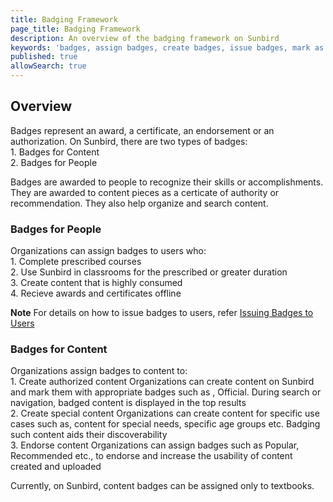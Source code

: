 ```yaml
---
title: Badging Framework 
page_title: Badging Framework
description: An overview of the badging framework on Sunbird
keywords: 'badges, assign badges, create badges, issue badges, mark as recommneded, mark as popular, mark as official'
published: true
allowSearch: true
---
```


## Overview

Badges represent an award, a certificate, an endorsement or an authorization. On Sunbird, there are two types of badges: <br>1. Badges for Content <br>2. Badges for People

Badges are awarded to people to recognize their skills or accomplishments. They are awarded to content pieces as a certicate of authority or recommendation. They also help organize and search content.  

### Badges for People

Organizations can assign badges to users who:
<br>1. Complete prescribed courses <br>2. Use Sunbird in classrooms for the prescribed or greater duration <br>3. Create content that is highly consumed <br>4. Recieve awards and certificates offline

**Note** For details on how to issue badges to users, refer [Issuing Badges to Users](features-documentation/badging_framework/badges_users/#Issuing-Badges-to-Users)

### Badges for Content
Organizations assign badges to content to:
<br>1. Create authorized content
Organizations can create content on Sunbird and mark them with appropriate badges such as , Official.
During search or navigation, badged content is displayed in the top results
<br>2. Create special content
Organizations can create content for specific use cases such as, content for special needs, specific age
groups etc. Badging such content aids their discoverability
<br>3. Endorse content
Organizations can assign badges such as Popular, Recommended etc., to endorse and increase the
usability of content created and uploaded

Currently, on Sunbird, content badges can be assigned only to textbooks.
